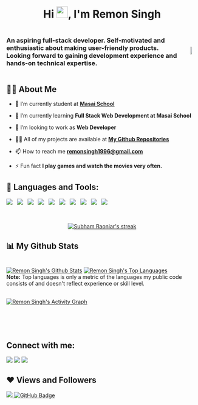 <!--<a href="#"><img width="100%" height="auto" src="https://i.imgur.com/iXuL1HG.png" height="175px"/></a>-->

<h1 align="center">Hi <img src="https://raw.githubusercontent.com/MartinHeinz/MartinHeinz/master/wave.gif" width="30px">, I'm Remon Singh</h1>

<!--<h3 align="center">An aspiring full-stack developer. Self-motivated and enthusiastic about making user-friendly products. Looking forward to gaining development experience and hands-on technical expertise.</h3>-->
<!--<a href="#"><img width="50%" height="auto" src="https://camo.githubusercontent.com/571e1b07bd12a229e4655e0f584330c56076dd3ad02975293617479c29bb1f0f/68747470733a2f2f63646e2e6472696262626c652e636f6d2f75736572732f343035353439342f73637265656e73686f74732f31353231353735362f6d656469612f64326236366334636130313932616132366431303334343862336431353138622e676966"/></a>-->

<div style="display: flex; align-items: center;">
  <h3 style="margin-right: 20px;">An aspiring full-stack developer. Self-motivated and enthusiastic about making user-friendly products. Looking forward to gaining development experience and hands-on technical expertise.</h3>
  <a href="#"><img width="50%" height="auto" src="https://camo.githubusercontent.com/571e1b07bd12a229e4655e0f584330c56076dd3ad02975293617479c29bb1f0f/68747470733a2f2f63646e2e6472696262626c652e636f6d2f75736572732f343035353439342f73637265656e73686f74732f31353231353735362f6d656469612f64326236366334636130313932616132366431303334343862336431353138622e676966"/></a>
</div>


<!--I'm a passionate learner of Full Stack Developement from Masai School.-->

## 🙋‍♂️ About Me

- 🔭 I’m currently student at **[Masai School](https://www.masaischool.com/)**

- 🌱 I’m currently learning **Full Stack Web Development at Masai School**

- 👯 I’m looking to work as **Web Developer**

- 👨‍💻 All of my projects are available at **[My Github Repositories](https://github.com/remonsingh?tab=repositories)**

- 📫 How to reach me **remonsingh1996@gmail.com**

- ⚡ Fun fact **I play games and watch the movies very often.**

## 🚀 Languages and Tools:

<p align="left">  
     <img src="https://img.shields.io/badge/JavaScript-F7DF1E?style=for-the-badge&logo=javascript&logoColor=black" />&nbsp;&nbsp;
    <img src="https://img.shields.io/badge/ReactJS-20232A?style=for-the-badge&logo=react&logoColor=61DAFB" />&nbsp;&nbsp;
    <img src="https://img.shields.io/badge/Redux-000000?style=for-the-badge&logo=nextdotjs&logoColor=white" />&nbsp;&nbsp;
    <img src="https://img.shields.io/badge/Node.js-339933?style=for-the-badge&logo=nodedotjs&logoColor=white" />&nbsp;&nbsp;
    <img src="https://img.shields.io/badge/Express.js-000000?style=for-the-badge&logo=express&logoColor=white" />&nbsp;&nbsp;
    <img src="https://img.shields.io/badge/MongoDB-4EA94B?style=for-the-badge&logo=mongodb&logoColor=white" />&nbsp;&nbsp;
    <!-- <img src="https://img.shields.io/badge/next.js-000000?style=for-the-badge&logo=nextdotjs&logoColor=white" />&nbsp;&nbsp; -->
    <img src="https://img.shields.io/badge/HTML5%20-%23e34f26.svg?&style=for-the-badge&logo=html5&logoColor=white" />&nbsp;&nbsp;
    <img src="https://img.shields.io/badge/TypeScript-007ACC?style=for-the-badge&logo=typescript&logoColor=white" />&nbsp;&nbsp;
    <img src="https://img.shields.io/badge/CSS3-1572B6?&style=for-the-badge&logo=css3&logoColor=white" />&nbsp;&nbsp;
    <!-- <img src="https://img.shields.io/badge/Redis-%23DD0031.svg?&style=for-the-badge&logo=redis&logoColor=white" />&nbsp;&nbsp; -->
    <img src="https://img.shields.io/badge/npm-CB3837?style=for-the-badge&logo=npm&logoColor=white" />&nbsp;&nbsp;
</p>

<!-- [![React Badge](https://img.shields.io/badge/-React-61DBFB?style=for-the-badge&labelColor=black&logo=react&logoColor=61DBFB)](#)  [![Javascript Badge](https://img.shields.io/badge/-Javascript-F0DB4F?style=for-the-badge&labelColor=black&logo=javascript&logoColor=F0DB4F)](#) [![Typescript Badge](https://img.shields.io/badge/-Typescript-007acc?style=for-the-badge&labelColor=black&logo=typescript&logoColor=007acc)](#) [![Nodejs Badge](https://img.shields.io/badge/-Nodejs-3C873A?style=for-the-badge&labelColor=black&logo=node.js&logoColor=3C873A)](#) [![GraphQL Badge](https://img.shields.io/badge/-GraphQl-e535ab?style=for-the-badge&labelColor=black&logo=node.js&logoColor=e535ab)](#) -->
<br/>

<p align="center">
    <a href="https://github.com/remonsingh/github-readme-streak-stats">
        <img title="🔥 Get streak stats for your profile at git.io/streak-stats" alt="Subham Raoniar's streak" src="https://github-readme-streak-stats.herokuapp.com/?user=remonsingh&theme=black-ice&hide_border=true&stroke=0000&background=060A0CD0"/>
    </a>
</p>

## 📊 My Github Stats

  <br/>
    <a href="https://github.com/remonsingh/github-readme-stats"><img alt="Remon Singh's Github Stats" src="https://github-readme-stats.vercel.app/api?username=remonsingh&show_icons=true&count_private=true&theme=react&hide_border=true&bg_color=0D1117" /></a>
  <a href="https://github.com/remonsingh/github-readme-stats"><img alt="Remon Singh's Top Languages" src="https://github-readme-stats.vercel.app/api/top-langs/?username=remonsingh&langs_count=8&count_private=true&layout=compact&theme=react&hide_border=true&bg_color=0D1117" /></a>
  <br/>
  <b>Note:</b> Top languages is only a metric of the languages my public code consists of and doesn't reflect experience or skill level.


<br/>
<br/>

<a href="https://github.com/remonsingh/github-readme-activity-graph"><img alt="Remon Singh's Activity Graph" src="https://activity-graph.herokuapp.com/graph?username=remonsingh&bg_color=0D1117&color=5BCDEC&line=5BCDEC&point=FFFFFF&hide_border=true" /></a>

<br/>
<br/>

<!-- ## 📗 Latest blog posts:

- **[Cloning Nykaa.com | A Functional And Visual Clone.](https://medium.com/@ankitmi468/cloning-of-nykaa-com-a-functional-and-visual-clone-9b3538a1c88d)**
- **[Cloning hokmakeup.com | A functional and Visual clone](https://medium.com/@ankitmi468/cloning-hokmakeup-com-a-functional-and-visual-clone-203d3d4a5e89)** -->



<br/>

## Connect with me:
<p align="left">

<a href = "https://www.linkedin.com/in/remon-singh/"><img src="https://img.icons8.com/fluent/48/000000/linkedin.png"/></a>
<a href = "https://mobile.twitter.com/remonsingh"><img src="https://img.icons8.com/fluent/48/000000/twitter.png"/></a>
<a href = "https://www.instagram.com/remonsingh/"><img src="https://img.icons8.com/fluent/48/000000/instagram-new.png"/></a>

</p>

## ❤ Views and Followers
<a href="https://github.com/remonsingh/github-profile-views-counter">
    <img src="https://komarev.com/ghpvc/?username=remonsingh">
</a>
<a href="https://github.com/remonsingh?tab=followers"><img src="https://img.shields.io/github/followers/remonsingh?label=Followers&style=social" alt="GitHub Badge"></a>
